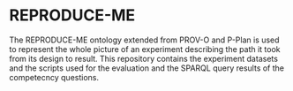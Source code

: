 # REPRODUCE-ME
The REPRODUCE-ME ontology extended from PROV-O and P-Plan is used to represent the whole picture of an experiment describing the path it took from its design to result.
This repository contains the experiment datasets and the scripts used for the evaluation and the SPARQL query results of the competecncy questions.
